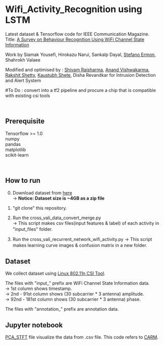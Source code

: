 # Wifi_Activity_Recognition using LSTM

Latest dataset & Tensorflow code for IEEE Communication Magazine.  
Title: [A Survey on Behaviour Recognition Using WiFi Channel State Information](http://ieeexplore.ieee.org/document/8067693/)

Work by Siamak Yousefi, Hirokazu Narui, Sankalp Dayal, [Stefano Ermon](http://cs.stanford.edu/~ermon), Shahrokh Valaee

Modified and optimised by : 
[Shivam Raisharma](https://github.com/ShivamSRS), [Anand Vishwakarma](https://github.com/mr-awesome-1), [Rakshit Shetty](https://github.com/Rakshit-Shetty), [Kaustubh Shete](https://github.com/kaustubhKVS), Disha Revandkar
for Intrusion Detection and Alert System

#To Do :  convert into a tf2 pipeline and procure a chip that is compatible with existing csi tools

<br/>

## Prerequisite

Tensorflow >= 1.0  
numpy  
pandas  
matplotlib  
scikit-learn  

<br/>

## How to run
0. Download dataset from [here](https://drive.google.com/file/d/19uH0_z1MBLtmMLh8L4BlNA0w-XAFKipM/view?usp=sharing)  
 -> **Notice: Dataset size is ~4GB as a zip file**

1. "git clone" this repository.  
 
2. Run the cross_vali_data_convert_merge.py  
 -> This script makes csv files(input features & label) of each activity in "input_files" folder.　　

3. Run the cross_vali_recurrent_network_wifi_activity.py 
 -> This script makes learning curve images & confusion matrix in a new folder.　　

## Dataset
We collect dataset using [Linux 802.11n CSI Tool](https://dhalperi.github.io/linux-80211n-csitool/).  

The files with "input_" prefix are WiFi Channel State Information data.  
 -> 1st column shows timestamp.  
 -> 2nd - 91st column shows (30 subcarrier * 3 antenna) amplitude.  
 -> 92nd - 181st column shows (30 subcarrier * 3 antenna) phase.
 
The files with "annotation_" prefix are annotation data.

## Jupyter notebook
[PCA_STFT](https://github.com/ermongroup/Wifi_Activity_Recognition/blob/master/PCA_STFT_visualize.ipynb) file visualize the data from .csv file. This code refers to [CARM](https://www.cse.msu.edu/~alexliu/publications/WeiCARM/WeiCARM_MOBICOM15.pdf).
